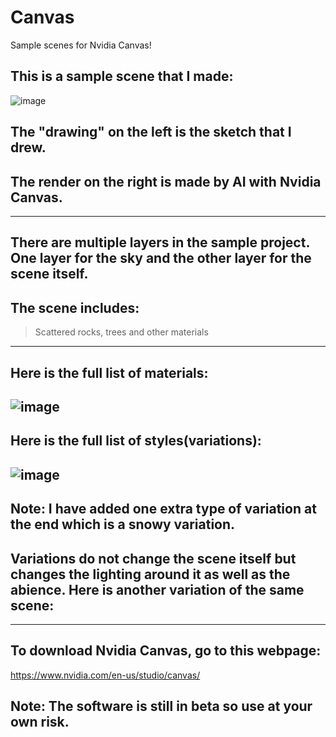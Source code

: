 # Canvas
Sample scenes for Nvidia Canvas!

## This is a sample scene that I made:
![image](https://user-images.githubusercontent.com/77963043/177745281-1e123968-cb67-4522-976b-a3b4f7c6ad92.png)
## The "drawing" on the left is the sketch that I drew.
## The render on the right is made by AI with Nvidia Canvas.
---
## There are multiple layers in the sample project. One layer for the sky and the other layer for the scene itself.
## The scene includes:
>Scattered rocks, trees and other materials
---
## Here is the full list of materials:
![image](https://user-images.githubusercontent.com/77963043/177747178-63107983-d9f8-411f-a89b-44503aa1f75d.png)
---
## Here is the full list of styles(variations):
![image](https://user-images.githubusercontent.com/77963043/177747296-a5d221ac-1383-49f5-a687-26639d2d9240.png)
---
## Note: I have added one extra type of variation at the end which is a snowy variation.
## Variations do not change the scene itself but changes the lighting around it as well as the abience. Here is another variation of the same scene:
---
## To download Nvidia Canvas, go to this webpage:
https://www.nvidia.com/en-us/studio/canvas/
## Note: The software is still in beta so use at your own risk.
